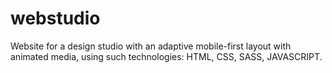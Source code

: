 # webstudio
Website for a design studio with an adaptive mobile-first layout with animated media, using such technologies: HTML, CSS, SASS, JAVASCRIPT. 
